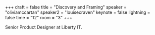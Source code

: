 +++
draft = false
title = "Discovery and Framing"
speaker = "oliviamccartan"
speaker2 = "louisecraven"
keynote = false
lightning = false
time = "12"
room = "3"
+++

Senior Product Designer at Liberty IT.
